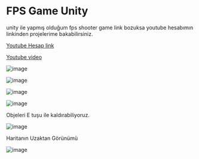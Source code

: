 # FPS Game Unity
unity ile yapmış olduğum fps shooter game
link bozuksa youtube hesabımın linkinden projelerime bakabilirsiniz.

[Youtube Hesap link](https://www.youtube.com/channel/UCrpetyJn2MGpCGeywQtydcQ)
 
[Youtube video](https://www.youtube.com/watch?v=a7DBwH8VYb4&t=2s)

![image](https://user-images.githubusercontent.com/74864133/163681234-32e42c2d-6af9-4682-bde2-dd7824ac3f22.png)

![image](https://user-images.githubusercontent.com/74864133/163681248-83a34af2-3046-4567-a411-098028b4f4ec.png)

![image](https://user-images.githubusercontent.com/74864133/163681260-3276766b-f3d7-4861-9af0-54896a37d632.png)

![image](https://user-images.githubusercontent.com/74864133/163681287-75c89d85-1f2d-4e57-bd74-d50e63500141.png)

Objeleri E tuşu ile kaldırabiliyoruz.

![image](https://user-images.githubusercontent.com/74864133/163681331-d0d1d088-179d-496f-ab3b-f296045e79fd.png)

Haritanın Uzaktan Görünümü

![image](https://user-images.githubusercontent.com/74864133/163681360-466b13e0-814a-49e0-bb35-87b9740faa17.png)
